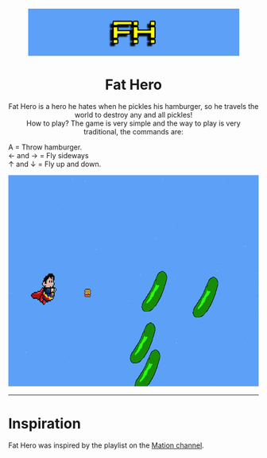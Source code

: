 
<h1 align="center">
<br>
  <img src="logo.png" alt="Fat-Hero" width="425">
<br>
<br>
Fat Hero
</h1>

<p align="center">Fat Hero is a hero he hates when he pickles his hamburger, so he travels the world to destroy any and all pickles! </br>
How to play? The game is very simple and the way to play is very traditional, the commands are:

A = Throw hamburger. <br/>
← and → = Fly sideways <br/>
↑ and ↓ = Fly up and down. <br/>
</p>

[//]: # (Add your gifs/images here:)
<div>
  <img src="oi.png" alt="demo" height="425">
</div>

<hr />

# Inspiration
Fat Hero was inspired by the playlist on the [Mation channel](https://www.youtube.com/watch?v=5aE55KZ93xw&list=PLlW3qrNjsvBwUmUk9kio7bNT3GR554FH5&ab_channel=MationMation).
